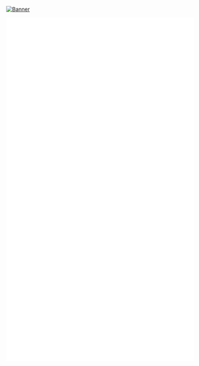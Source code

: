[![Banner](https://github.com/marinofranz/marinofranz/blob/master/banner.png)](https://some-url.dev/)

![Metrics](https://github.com/marinofranz/marinofranz/blob/master/github-metrics.svg)
